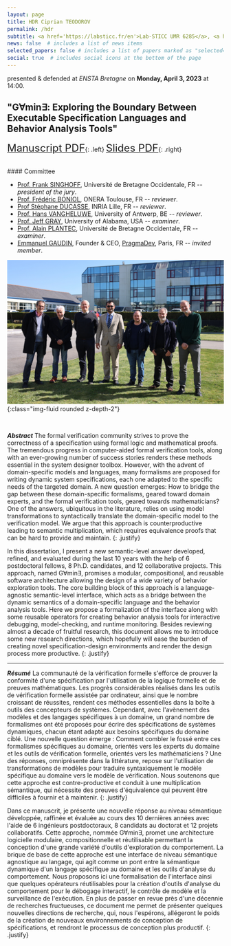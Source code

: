 ```yaml
---
layout: page
title: HDR Ciprian TEODOROV
permalink: /hdr
subtitle: <a href='https://labsticc.fr/en'>Lab-STICC UMR 6285</a>, <a href='https://www.ensta-bretagne.fr/en'>ENSTA Bretagne</a>.
news: false  # includes a list of news items
selected_papers: false # includes a list of papers marked as "selected={true}"
social: true  # includes social icons at the bottom of the page
---
```


presented & defended at *ENSTA Bretagne* on **Monday, April 3, 2023** at 14:00.

## "G∀min∃: Exploring the Boundary Between Executable Specification Languages and Behavior Analysis Tools"

[<font size=5> Manuscript PDF</font>](http://mocs-artefacts.ensta-bretagne.fr/papers/HDR/HDR_Teodorov.pdf){: .left}
[<font size=5> Slides PDF</font>](http://mocs-artefacts.ensta-bretagne.fr/papers/HDR/230402_HDR_Teodorov-slides.pdf){: .right}

<br>
#### Committee

- [Prof. Frank SINGHOFF](http://beru.univ-brest.fr/~singhoff/), Université de Bretagne Occidentale, FR -- *president of the jury*.
- [Prof. Frédéric BONIOL](https://www.linkedin.com/in/fr%C3%A9d%C3%A9ric-boniol-3977271a4/), ONERA Toulouse, FR -- *reviewer*.
- [Prof Stéphane DUCASSE](https://www.inria.fr/fr/stephane-ducasse), INRIA Lille, FR -- *reviewer*.
- [Prof. Hans VANGHELUWE](http://msdl.uantwerpen.be/people/hv), University of Antwerp, BE -- *reviewer*.
- [Prof. Jeff GRAY](https://gray.cs.ua.edu/), University of Alabama, USA -- *examiner*.
- [Prof. Alain PLANTEC](https://scholar.google.fr/citations?user=pnT0X0YAAAAJ&hl=en&oi=ao), Université de Bretagne Occidentale, FR -- *examiner*.
- [Emmanuel GAUDIN](https://linkedin.com/in/emmanuelgaudin), Founder & CEO, [PragmaDev](http://www.pragmadev.com/), Paris, FR -- *invited member*.

![group_photo](/assets/img/group_photo.jpeg){:class="img-fluid rounded z-depth-2"}

<br>

***Abstract*** The formal verification community strives to prove the correctness of a specification using formal logic and mathematical proofs. The tremendous progress in computer-aided formal verification tools, along with an ever-growing number of success stories renders these methods essential in the system designer toolbox. However, with the advent of domain-specific models and languages, many formalisms are proposed for writing dynamic system specifications, each one adapted to the specific needs of the targeted domain. A new question emerges: How to bridge the gap between these domain-specific formalisms, geared toward domain experts, and the formal verification tools, geared towards mathematicians? One of the answers, ubiquitous in the literature, relies on using model transformations to syntactically translate the domain-specific model to the verification model. We argue that this approach is counterproductive leading to semantic multiplication, which requires equivalence proofs that can be hard to provide and maintain.
{: .justify}

In this dissertation, I present a new semantic-level answer developed, refined, and evaluated during the last 10 years with the help of 6 postdoctoral fellows, 8 Ph.D. candidates, and 12 collaborative projects. This approach, named G∀min∃, promises a modular, compositional, and reusable software architecture allowing the design of a wide variety of behavior exploration tools. The core building block of this approach is a language-agnostic semantic-level interface, which acts as a bridge between the dynamic semantics of a domain-specific language and the behavior analysis tools. Here we propose a formalization of the interface along with some reusable operators for creating behavior analysis tools for interactive debugging, model-checking, and runtime monitoring. Besides reviewing almost a decade of fruitful research, this document allows me to introduce some new research directions, which hopefully will ease the burden of creating novel specification-design environments and render the design process more productive.
{: .justify}

<hr>

***Résumé***
La communauté de la vérification formelle s'efforce de prouver la conformité d'une spécification par l'utilisation de la logique formelle et de preuves mathématiques. Les progrès considérables réalisés dans les outils de vérification formelle assistée par ordinateur, ainsi que le nombre croissant de réussites, rendent ces méthodes essentielles dans la boîte à outils des concepteurs de systèmes. Cependant, avec l'avènement des modèles et des langages spécifiques à un domaine, un grand nombre de formalismes ont été proposés pour écrire des spécifications de systèmes dynamiques, chacun étant adapté aux besoins spécifiques du domaine ciblé. Une nouvelle question émerge : Comment combler le fossé entre ces formalismes spécifiques au domaine, orientés vers les experts du domaine et les outils de vérification formelle, orientés vers les mathématiciens ? Une des réponses, omniprésente dans la littérature, repose sur l'utilisation de transformations de modèles pour traduire syntaxiquement le modèle spécifique au domaine vers le modèle de vérification. Nous soutenons que cette approche est contre-productive et conduit à une multiplication sémantique, qui nécessite des preuves d'équivalence qui peuvent être difficiles à fournir et à maintenir.
{: .justify}

Dans ce manuscrit, je présente une nouvelle réponse au niveau sémantique développée, raffinée et évaluée au cours des 10 dernières années avec l'aide de 6 ingénieurs postdoctoraux, 8 candidats au doctorat et 12 projets collaboratifs. Cette approche, nommée G∀min∃, promet une architecture logicielle modulaire, compositionnelle et réutilisable permettant la conception d'une grande variété d'outils d'exploration du comportement. La brique de base de cette approche est une interface de niveau sémantique agnostique au langage, qui agit comme un pont entre la sémantique dynamique d'un langage spécifique au domaine et les outils d'analyse du comportement. Nous proposons ici une formalisation de l'interface ainsi que quelques opérateurs réutilisables pour la création d'outils d'analyse du comportement pour le débogage interactif, le contrôle de modèle et la surveillance de l'exécution. En plus de passer en revue près d'une décennie de recherches fructueuses, ce document me permet de présenter quelques nouvelles directions de recherche, qui, nous l'espérons, allégeront le poids de la création de nouveaux environnements de conception de spécifications, et rendront le processus de conception plus productif.
{: .justify}
